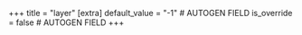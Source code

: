 +++
title = "layer"
[extra]
default_value = "-1" # AUTOGEN FIELD
is_override = false # AUTOGEN FIELD
+++